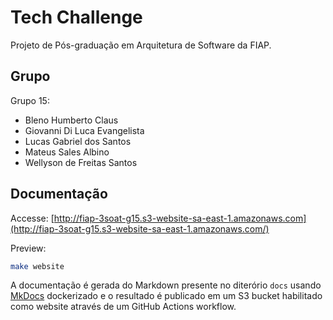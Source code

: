 # Tech Challenge

Projeto de Pós-graduação em Arquitetura de Software da FIAP.

## Grupo

Grupo 15:

- Bleno Humberto Claus
- Giovanni Di Luca Evangelista
- Lucas Gabriel dos Santos
- Mateus Sales Albino
- Wellyson de Freitas Santos

## Documentação

Accesse: [http://fiap-3soat-g15.s3-website-sa-east-1.amazonaws.com](http://fiap-3soat-g15.s3-website-sa-east-1.amazonaws.com/)

Preview:

```bash
make website
```

A documentação é gerada do Markdown presente no diterório `docs` usando [MkDocs](https://www.mkdocs.org) dockerizado e o resultado é publicado em um S3 bucket habilitado como website através de um GitHub Actions workflow.
